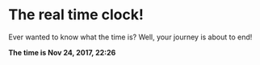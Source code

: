 # The real time clock!

Ever wanted to know what the time is? Well, your journey is about to end!

**The time is Nov 24, 2017, 22:26**